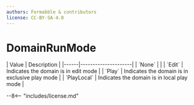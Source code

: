 ```yaml
---
authors: Formabble & contributors
license: CC-BY-SA-4.0
---
```



# DomainRunMode

<div class="sh-parameters" markdown="1">
| Value  | Description |
|------|---------------------|
| `None` |  |
| `Edit` | Indicates the domain is in edit mode |
| `Play` | Indicates the domain is in exclusive play mode |
| `PlayLocal` | Indicates the domain is in local play mode |

</div>

--8<-- "includes/license.md"
